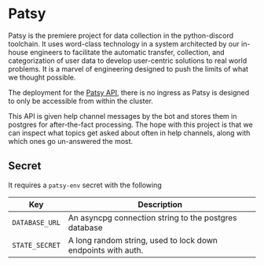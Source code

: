 # Patsy

Patsy is the premiere project for data collection in the python-discord toolchain. It uses word-class technology in a system architected by our in-house engineers to facilitate the  automatic transfer, collection, and categorization of user data to develop user-centric solutions to real world problems. It is a marvel of engineering designed to push the limits of what we thought possible.

The deployment for the [Patsy API](https://git.pydis.com/patsy), there is no ingress as Patsy is designed to only be accessible from within the cluster.

This API is given help channel messages by the bot and stores them in postgres for after-the-fact processing.
The hope with this project is that we can inspect what topics get asked about often in help channels, along with which ones go un-answered the most.

## Secret

It requires a `patsy-env` secret with the following

| Key            | Description                                                  |
| -------------- | ------------------------------------------------------------ |
| `DATABASE_URL` | An asyncpg connection string to the postgres database        |
| `STATE_SECRET` | A long random string, used to lock down endpoints with auth. |
